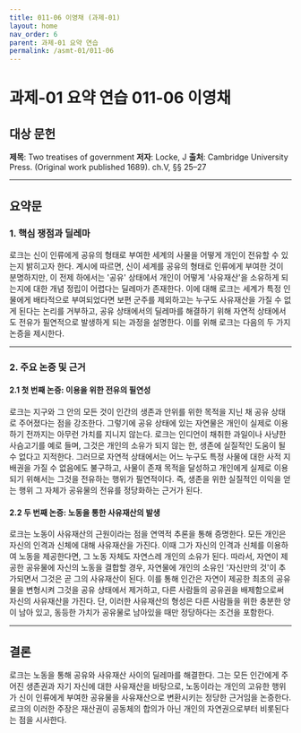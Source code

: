 ```yaml
---
title: 011-06 이영채 (과제-01)
layout: home
nav_order: 6
parent: 과제-01 요약 연습
permalink: /asmt-01/011-06
---
```


# 과제-01 요약 연습 011-06 이영채 

## 대상 문헌  
**제목**: Two treatises of government
**저자**: Locke, J
**출처**: Cambridge University Press. (Original work published 1689). ch.V, §§ 25–27  

---

## 요약문  

### 1. 핵심 쟁점과 딜레마  
로크는 신이 인류에게 공유의 형태로 부여한 세계의 사물을 어떻게 개인이 전유할 수 있는지 밝히고자 한다. 계시에 따르면, 신이 세계를 공유의 형태로 인류에게 부여한 것이 분명하지만, 이 전제 하에서는 '공유' 상태에서 개인이 어떻게 '사유재산'을 소유하게 되는지에 대한 개념 정립이 어렵다는 딜레마가 존재한다. 이에 대해 로크는 세계가 특정 인물에게 배타적으로 부여되었다면 보편 군주를 제외하고는 누구도 사유재산을 가질 수 없게 된다는 논리를 거부하고, 공유 상태에서의 딜레마를 해결하기 위해 자연적 상태에서도 전유가 필연적으로 발생하게 되는 과정을 설명한다. 이를 위해 로크는 다음의 두 가지 논증을 제시한다.

---

### 2. 주요 논증 및 근거  

#### 2.1 첫 번째 논증: 이용을 위한 전유의 필연성
로크는 지구와 그 안의 모든 것이 인간의 생존과 안위를 위한 목적을 지닌 채 공유 상태로 주어졌다는 점을 강조한다. 그렇기에 공유 상태에 있는 자연물은 개인이 실제로 이용하기 전까지는 아무런 가치를 지니지 않는다. 로크는 인디언이 채취한 과일이나 사냥한 사슴고기를 예로 들며, 그것은 개인의 소유가 되지 않는 한, 생존에 실질적인 도움이 될 수 없다고 지적한다. 그러므로 자연적 상태에서는 어느 누구도 특정 사물에 대한 사적 지배권을 가질 수 없음에도 불구하고, 사물이 존재 목적을 달성하고 개인에게 실제로 이용되기 위해서는 그것을 전유하는 행위가 필연적이다. 즉, 생존을 위한 실질적인 이익을 얻는 행위 그 자체가 공유물의 전유를 정당화하는 근거가 된다.                                                                                                                                                                                                          

#### 2.2 두 번째 논증: 노동을 통한 사유재산의 발생
로크는 노동이 사유재산의 근원이라는 점을 연역적 추론을 통해 증명한다. 모든 개인은 자신의 인격과 신체에 대해 사유재산을 가진다. 이때 그가 자신의 인격과 신체를 이용하여 노동을 제공한다면, 그 노동 자체도 자연스레 개인의 소유가 된다. 따라서, 자연이 제공한 공유물에 자신의 노동을 결합할 경우, 자연물에 개인의 소유인 '자신만의 것'이 추가되면서 그것은 곧 그의 사유재산이 된다. 이를 통해 인간은 자연이 제공한 최초의 공유물을 변형시켜 그것을 공유 상태에서 제거하고, 다른 사람들의 공유권을 배제함으로써 자신의 사유재산을 가진다. 단, 이러한 사유재산의 형성은 다른 사람들을 위한 충분한 양이 남아 있고, 동등한 가치가 공유물로 남아있을 때만 정당하다는 조건을 포함한다.

---

## 결론  
로크는 노동을 통해 공유와 사유재산 사이의 딜레마를 해결한다. 그는 모든 인간에게 주어진 생존권과 자기 자신에 대한 사유재산을 바탕으로, 노동이라는 개인의 고유한 행위가 신이 인류에게 부여한 공유물을 사유재산으로 변환시키는 정당한 근거임을 논증한다. 로크의 이러한 주장은 재산권이 공동체의 합의가 아닌 개인의 자연권으로부터 비롯된다는 점을 시사한다.                                                                                                                                                                                                                                                                                                                                                                                                                                                        

